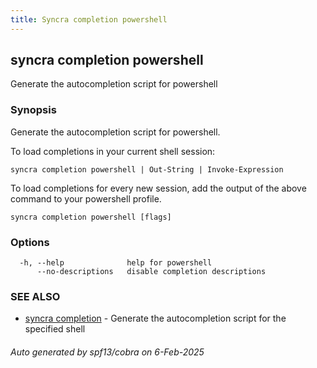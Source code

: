```yaml
---
title: Syncra completion powershell
---
```

## syncra completion powershell

Generate the autocompletion script for powershell

### Synopsis

Generate the autocompletion script for powershell.

To load completions in your current shell session:

	syncra completion powershell | Out-String | Invoke-Expression

To load completions for every new session, add the output of the above command
to your powershell profile.


```
syncra completion powershell [flags]
```

### Options

```
  -h, --help              help for powershell
      --no-descriptions   disable completion descriptions
```

### SEE ALSO

* [syncra completion](/en/cli/syncra_completion/)	 - Generate the autocompletion script for the specified shell

###### Auto generated by spf13/cobra on 6-Feb-2025
